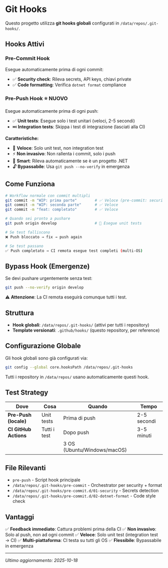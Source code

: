 # Git Hooks

Questo progetto utilizza **git hooks globali** configurati in `/data/repos/.git-hooks/`.

## Hooks Attivi

### Pre-Commit Hook
Esegue automaticamente prima di ogni commit:
- ✅ **Security check**: Rileva secrets, API keys, chiavi private
- ✅ **Code formatting**: Verifica `dotnet format` compliance

### Pre-Push Hook ⭐ NUOVO
Esegue automaticamente prima di ogni push:
- ✅ **Unit tests**: Esegue solo i test unitari (veloci, 2-5 secondi)
- ⏭️ **Integration tests**: Skippa i test di integrazione (lasciati alla CI)

**Caratteristiche:**
- 🚀 **Veloce**: Solo unit test, non integration test
- ⚡ **Non invasivo**: Non rallenta i commit, solo i push
- 🎯 **Smart**: Rileva automaticamente se è un progetto .NET
- 🔓 **Bypassabile**: Usa `git push --no-verify` in emergenza

## Come Funziona

```bash
# Workflow normale con commit multipli
git commit -m "WIP: prima parte"        # ✅ Veloce (pre-commit: security + format)
git commit -m "WIP: seconda parte"      # ✅ Veloce
git commit -m "feat: completato"        # ✅ Veloce

# Quando sei pronto a pushare
git push origin develop                 # 🧪 Esegue unit tests

# Se test falliscono
❌ Push bloccato → fix → push again

# Se test passano
✅ Push completato → CI remota esegue test completi (multi-OS)
```

## Bypass Hook (Emergenze)

Se devi pushare urgentemente senza test:

```bash
git push --no-verify origin develop
```

⚠️ **Attenzione**: La CI remota eseguirà comunque tutti i test.

## Struttura

- **Hook globali**: `/data/repos/.git-hooks/` (attivi per tutti i repository)
- **Template versionati**: `.github/hooks/` (questo repository, per reference)

## Configurazione Globale

Gli hook globali sono già configurati via:

```bash
git config --global core.hooksPath /data/repos/.git-hooks
```

Tutti i repository in `/data/repos/` usano automaticamente questi hook.

## Test Strategy

| Dove | Cosa | Quando | Tempo |
|------|------|--------|-------|
| **Pre-Push (locale)** | Unit tests | Prima di push | 2-5 secondi |
| **CI GitHub Actions** | Tutti i test | Dopo push | 3-5 minuti |
| | | 3 OS (Ubuntu/Windows/macOS) | |

## File Rilevanti

- `pre-push` - Script hook principale
- `/data/repos/.git-hooks/pre-commit` - Orchestrator per security + format
- `/data/repos/.git-hooks/pre-commit.d/01-security` - Secrets detection
- `/data/repos/.git-hooks/pre-commit.d/02-dotnet-format` - Code style check

## Vantaggi

✅ **Feedback immediato**: Cattura problemi prima della CI
✅ **Non invasivo**: Solo al push, non ad ogni commit
✅ **Veloce**: Solo unit test (integration test → CI)
✅ **Multi-piattaforma**: CI testa su tutti gli OS
✅ **Flessibile**: Bypassabile in emergenza

---

*Ultimo aggiornamento: 2025-10-18*
